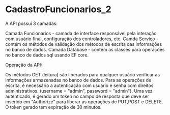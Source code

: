 # CadastroFuncionarios_2

A API possui 3 camadas:

Camada Funcionarios - camada de interface responsável pela interação com usuário final, configuração dos controladores, etc.
Camda Serviço - contém os métodos de validação dos métodos de escrita das informações no banco de dados.
Camada Database - contém as classes para operações no banco de dados sql usando EF core.

Operação da API:

Os métodos GET (leitura) são liberados para qualquer usuário verificar as informações armazenadas no banco de dados.
Para as operações de escrita, é necessário a autenticação com usuário e senha com direitos administrativos. (username = "admin", password = "admin"). Uma vez autenticado, é gerado um token no campo de resposta que deve ser inserido em "Authorize" para liberar as operações de PUT,POST e DELETE. O token gerado tem expiração de 30 minutos.
